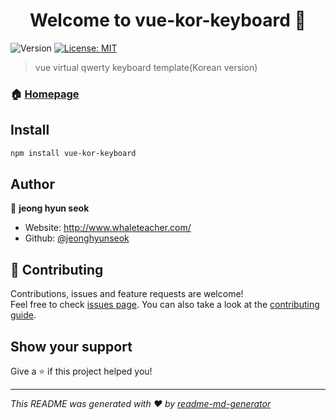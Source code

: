 <h1 align="center">Welcome to vue-kor-keyboard 👋</h1>
<p>
  <img alt="Version" src="https://img.shields.io/badge/version-0.1.1-blue.svg?cacheSeconds=2592000" />
  <a href="#" target="_blank">
    <img alt="License: MIT" src="https://img.shields.io/badge/License-MIT-yellow.svg" />
  </a>
</p>

> vue virtual qwerty keyboard template(Korean version)

### 🏠 [Homepage](https://github.com/jeonghyunseok/vue-kor-keyboard#readme)

## Install

```sh
npm install vue-kor-keyboard
```

## Author

👤 **jeong hyun seok**

* Website: http://www.whaleteacher.com/
* Github: [@jeonghyunseok](https://github.com/jeonghyunseok)

## 🤝 Contributing

Contributions, issues and feature requests are welcome!<br />Feel free to check [issues page](https://github.com/jeonghyunseok/vue-kor-keyboard/issues). You can also take a look at the [contributing guide](ssh://git@github.com/jeonghyunseok/vue-kor-keyboard/blob/master/CONTRIBUTING.md).

## Show your support

Give a ⭐️ if this project helped you!

***
_This README was generated with ❤️ by [readme-md-generator](https://github.com/kefranabg/readme-md-generator)_